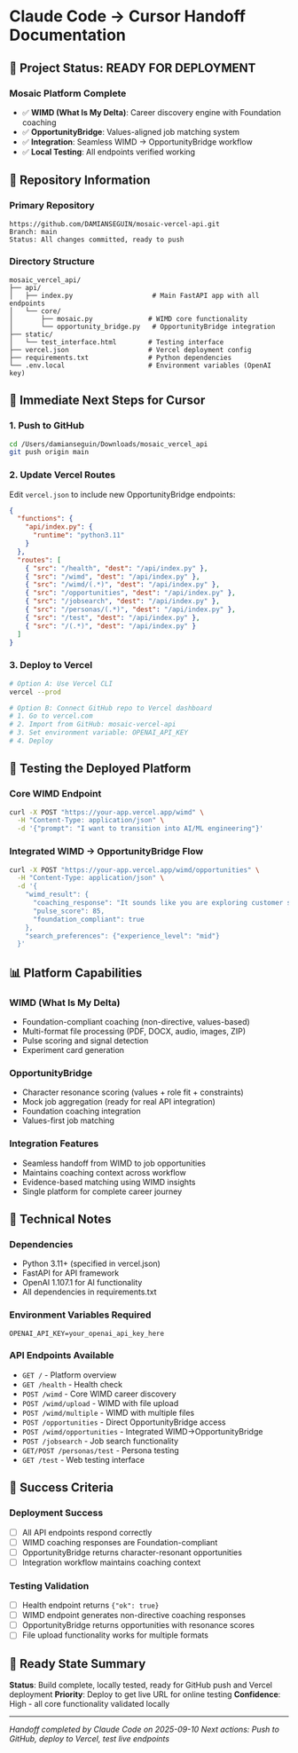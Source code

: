 # Claude Code → Cursor Handoff Documentation

## 🎯 Project Status: READY FOR DEPLOYMENT

### **Mosaic Platform Complete**
- ✅ **WIMD (What Is My Delta)**: Career discovery engine with Foundation coaching
- ✅ **OpportunityBridge**: Values-aligned job matching system  
- ✅ **Integration**: Seamless WIMD → OpportunityBridge workflow
- ✅ **Local Testing**: All endpoints verified working

## 📍 Repository Information

### **Primary Repository**
```
https://github.com/DAMIANSEGUIN/mosaic-vercel-api.git
Branch: main
Status: All changes committed, ready to push
```

### **Directory Structure**
```
mosaic_vercel_api/
├── api/
│   ├── index.py                    # Main FastAPI app with all endpoints
│   └── core/
│       ├── mosaic.py              # WIMD core functionality
│       └── opportunity_bridge.py   # OpportunityBridge integration
├── static/
│   └── test_interface.html        # Testing interface
├── vercel.json                    # Vercel deployment config
├── requirements.txt               # Python dependencies
└── .env.local                     # Environment variables (OpenAI key)
```

## 🚀 Immediate Next Steps for Cursor

### **1. Push to GitHub**
```bash
cd /Users/damianseguin/Downloads/mosaic_vercel_api
git push origin main
```

### **2. Update Vercel Routes** 
Edit `vercel.json` to include new OpportunityBridge endpoints:
```json
{
  "functions": {
    "api/index.py": {
      "runtime": "python3.11"
    }
  },
  "routes": [
    { "src": "/health", "dest": "/api/index.py" },
    { "src": "/wimd", "dest": "/api/index.py" },
    { "src": "/wimd/(.*)", "dest": "/api/index.py" },
    { "src": "/opportunities", "dest": "/api/index.py" },
    { "src": "/jobsearch", "dest": "/api/index.py" },
    { "src": "/personas/(.*)", "dest": "/api/index.py" },
    { "src": "/test", "dest": "/api/index.py" },
    { "src": "/(.*)", "dest": "/api/index.py" }
  ]
}
```

### **3. Deploy to Vercel**
```bash
# Option A: Use Vercel CLI
vercel --prod

# Option B: Connect GitHub repo to Vercel dashboard
# 1. Go to vercel.com
# 2. Import from GitHub: mosaic-vercel-api
# 3. Set environment variable: OPENAI_API_KEY
# 4. Deploy
```

## 🧪 Testing the Deployed Platform

### **Core WIMD Endpoint**
```bash
curl -X POST "https://your-app.vercel.app/wimd" \
  -H "Content-Type: application/json" \
  -d '{"prompt": "I want to transition into AI/ML engineering"}'
```

### **Integrated WIMD → OpportunityBridge Flow**
```bash
curl -X POST "https://your-app.vercel.app/wimd/opportunities" \
  -H "Content-Type: application/json" \
  -d '{
    "wimd_result": {
      "coaching_response": "It sounds like you are exploring customer success roles...",
      "pulse_score": 85,
      "foundation_compliant": true
    },
    "search_preferences": {"experience_level": "mid"}
  }'
```

## 📊 Platform Capabilities

### **WIMD (What Is My Delta)**
- Foundation-compliant coaching (non-directive, values-based)
- Multi-format file processing (PDF, DOCX, audio, images, ZIP)
- Pulse scoring and signal detection
- Experiment card generation

### **OpportunityBridge**
- Character resonance scoring (values + role fit + constraints)
- Mock job aggregation (ready for real API integration)
- Foundation coaching integration
- Values-first job matching

### **Integration Features**
- Seamless handoff from WIMD to job opportunities
- Maintains coaching context across workflow
- Evidence-based matching using WIMD insights
- Single platform for complete career journey

## 🔧 Technical Notes

### **Dependencies**
- Python 3.11+ (specified in vercel.json)
- FastAPI for API framework
- OpenAI 1.107.1 for AI functionality
- All dependencies in requirements.txt

### **Environment Variables Required**
```
OPENAI_API_KEY=your_openai_api_key_here
```

### **API Endpoints Available**
- `GET /` - Platform overview
- `GET /health` - Health check
- `POST /wimd` - Core WIMD career discovery
- `POST /wimd/upload` - WIMD with file upload
- `POST /wimd/multiple` - WIMD with multiple files
- `POST /opportunities` - Direct OpportunityBridge access
- `POST /wimd/opportunities` - Integrated WIMD→OpportunityBridge
- `POST /jobsearch` - Job search functionality
- `GET/POST /personas/test` - Persona testing
- `GET /test` - Web testing interface

## 🎯 Success Criteria

### **Deployment Success**
- [ ] All API endpoints respond correctly
- [ ] WIMD coaching responses are Foundation-compliant
- [ ] OpportunityBridge returns character-resonant opportunities
- [ ] Integration workflow maintains coaching context

### **Testing Validation**
- [ ] Health endpoint returns `{"ok": true}`
- [ ] WIMD endpoint generates non-directive coaching responses
- [ ] OpportunityBridge returns opportunities with resonance scores
- [ ] File upload functionality works for multiple formats

## 🚀 Ready State Summary

**Status**: Build complete, locally tested, ready for GitHub push and Vercel deployment
**Priority**: Deploy to get live URL for online testing
**Confidence**: High - all core functionality validated locally

---

*Handoff completed by Claude Code on 2025-09-10*
*Next actions: Push to GitHub, deploy to Vercel, test live endpoints*